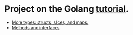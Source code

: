 Project on the Golang [tutorial](https://tour.golang.org/).
=========================================================== 

- [More types: structs, slices, and maps.](src/tutorial/moretypes)
- [Methods and interfaces](src/tutorial/methods_and_interfaces)